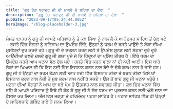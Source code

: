 ```yaml
---
title: "ਗੁਰੂ ਤੇਗ ਬਹਾਦੁਰ ਜੀ ਦੀ ਮਾਲਵੇ ਦੇ ਸ਼ਹਿਰਾ ਦਾ ਦੌਰਾ  "
description: "ਗੁਰੂ ਤੇਗ ਬਹਾਦੁਰ ਜੀ ਦੀ ਮਾਲਵੇ ਦੇ ਸ਼ਹਿਰਾ ਦਾ ਦੌਰਾ  "
pubDate: "2023-09-17T05:24:44.005Z"
heroImage: "/blog-placeholder-3.jpg"
---
```


ਸੰਮਤ ੧੭੨੩ ਨੂੰ ਗੁਰੂ ਜੀ ਆਪਣੇ ਪਰਿਵਾਰ ਨੂੰ ਤੇ ਕੁਝ ਸਿੱਖਾ ਨੂੰ ਨਾਲ ਲੈ ਕੇ ਆਨੰਦਪੁਰ ਸਾਹਿਬ ਤੋਂ ਚੱਲ ਪਏ । ਰਸਤੇ ਵਿੱਚ ਸੰਗਤਾਂ ਨੂੰ ਸਤਿਨਾਮ ਦਾ ਉਪਦੇਸ਼ ਦਿੰਦੇ, ਉਨ੍ਹਾਂ ਨੂੰ ਧਰਮ ਦੇ ਰਸਤੇ ਪਾਉਂਦੇ ਤੇ ਲੋਕਾਂ ਦੀਆਂ ਮੁਸੀਬਤਾਂ ਦੁਰ ਕਰਦੇ  ਰਹੇ। ਗੁਰੂ ਜੀ ਦੇ ਦਰਸ਼ਨ ਕਰਨ ਲਈ ਤੇ ਉਪਦੇਸ਼ ਸੁਨਣ ਲਈ  ਸੰਗਤਾਂ ਦੂਰੋ ਦੂਰੋ ਆਉਂਦੀਆਂ
ਚਲਦੇ ਚਲਦੇ ਗੁਰੂ ਜੀ ਗਯਾ ਪੁਜੇ ਜੋ ਕਿ ਹਿੰਦੂਆਂ ਦਾ ਪ੍ਸਿੱਧ ਤੀਰਥ ਹੈ। ਇੱਥੇ ਧਰਮ ਦਾ ਉਪਦੇਸ਼ ਕਰਕੇ ਆਪ ਪਟਨਾ ਵੱਲ ਚੱਲ ਪਏ। ਰਸਤੇ ਵਿੱਚ ਕਰਨ ਵਾਲਾ ਨਾਂ ਦੀ ਨਦੀ ਆਈ। ਇਸ ਬਾਰੇ ਲੋਕਾਂ ਦਾ ਖਿਆਲ ਸੀ ਕਿ ਇਸ ਨਦੀ ਵਿੱਚ ਇਸਨਾਨ ਕਰਨ ਨਾਲ ਬੰਦੇ ਦੇ ਚੰਗੇ  ਕਰਮ ਨਾਸ ਹੋ ਜਾਂਦੇ ਹਨ। ਗੁਰੂ ਜੀ ਨੇ ਉਨ੍ਹਾਂ ਦਾ ਭਰਮ ਤੋੜਨ ਲਈ ਆਪ ਨਦੀ ਵਿੱਚ ਇਸਨਾਨ ਕੀਤਾ ਤੇ ਬਚਨ ਕੀਤਾ ਕਿਸੇ ਥਾਂ ਇਸਨਾਨ ਕਰਨ ਨਾਲ ਨੇਕੀ ਤੇ ਸ਼ੁਭ ਕਰਮ ਨਾਸ ਨਹੀਂ ਹੋ ਸਕਦੇ।
ਉਸ ਤੋਂ ਬਾਦ ਗੁਰੂ ਜੀ ਪਟਨਾ ਪਹੁੰਚੇ। ਪਟਨਾ ਦੀਆਂ ਸੰਗਤਾਂ ਨੇ ਆਪ ਦਾ ਬੜੇ ਪੇ੍ਮ ਤੇ ਉਤਸਾਹ ਨਾਲ ਸਵਾਗਤ ਕੀਤਾ। ਕੁਝ ਚਿਰ ਪਟਨਾ ਵਿੱਚ ਰਹਿ ਕੇ ਆਪਣੇ ਪਰਿਵਾਰ ਨੂੰ ਇਥੇ ਹੀ ਛੱਡ ਕੇ ਗੁਰੂ ਜੀ ਨੇ  ਸੱਚ ਧਰਮ ਦਾ ਪ੍ਰਚਾਰ ਕਰਨ ਲਈ ਅੱਗੇ ਜਾਣ ਦਾ ਫ਼ੈਸਲਾ ਕਰ ਲਿਆ। ਅੱਜ ਇਸ ਜਗ੍ਹਾ ਤੇ ਹਰਿਮੰਦਰ ਪਟਨਾ ਸਾਹਿਬ ਹੈ। ਪਟਨਾ ਸਾਹਿਬ ਵਿੱਚ ਹੀ ਉਨ੍ਹਾਂ ਦੇ ਸਾਹਿਬਜਾਦੇ ਗੋਬਿੰਦ ਰਾਏ ਨੇ ਜਨਮ ਲਿਆ।

